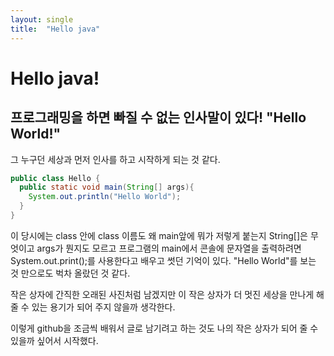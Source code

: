 ```yaml
---
layout: single
title:  "Hello java"
---
```


# Hello java!

프로그래밍을 하면 빠질 수 없는 인사말이 있다!
"Hello World!"
--------------

그 누구던 세상과 먼저 인사를 하고 시작하게 되는 것 같다.

```java
public class Hello {
  public static void main(String[] args){
    System.out.println("Hello World");
  }
}
```
이 당시에는 class 안에 class 이름도 왜 main앞에 뭐가 저렇게 붙는지 String[]은 무엇이고 args가 뭔지도 모르고 
프로그램의 main에서 콘솔에 문자열을 출력하려면 System.out.print();를 사용한다고 배우고 썻던 기억이 있다.
"Hello World"를 보는 것 만으로도 벅차 올랐던 것 같다.

작은 상자에 간직한 오래된 사진처럼 남겠지만 이 작은 상자가 더 멋진 세상을 만나게 해줄 수 있는 용기가 되어 주지 않을까 생각한다.

이렇게 github을 조금씩 배워서 글로 남기려고 하는 것도 나의 작은 상자가 되어 줄 수 있을까 싶어서 시작했다.
